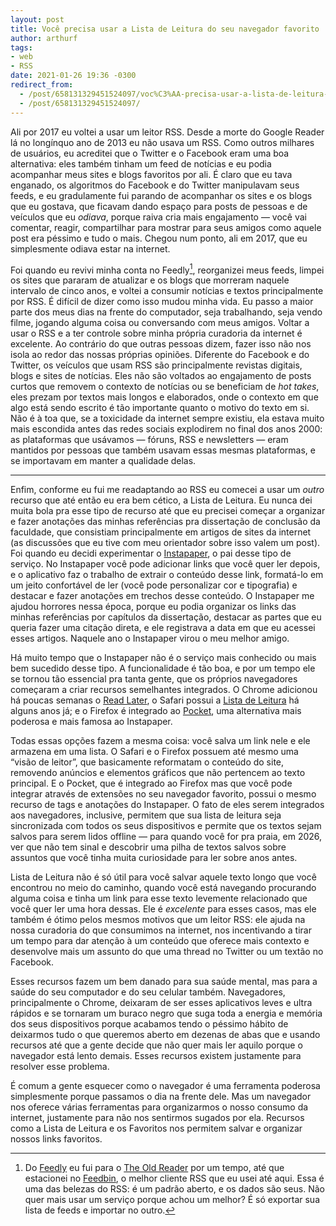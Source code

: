 ```yaml
---
layout: post
title: Você precisa usar a Lista de Leitura do seu navegador favorito
author: arthurf
tags:
- web
- RSS
date: 2021-01-26 19:36 -0300
redirect_from:
  - /post/658131329451524097/voc%C3%AA-precisa-usar-a-lista-de-leitura-do-seu
  - /post/658131329451524097/
---
```

Ali por 2017 eu voltei a usar um leitor RSS. Desde a morte do Google Reader lá no longínquo ano de 2013 eu não usava um RSS. Como outros milhares de usuários, eu acreditei que o Twitter e o Facebook eram uma boa alternativa: eles também tinham um feed de notícias e eu podia acompanhar meus sites e blogs favoritos por ali. É claro que eu tava enganado, os algoritmos do Facebook e do Twitter manipulavam seus feeds, e eu gradulamente fui parando de acompanhar os sites e os blogs que eu gostava, que ficavam dando espaço para posts de pessoas e de veículos que eu _odiava_, porque raiva cria mais engajamento — você vai comentar, reagir, compartilhar para mostrar para seus amigos como aquele post era péssimo e tudo o mais. Chegou num ponto, ali em 2017, que eu simplesmente odiava estar na internet.

Foi quando eu revivi minha conta no Feedly[^1], reorganizei meus feeds, limpei os sites que pararam de atualizar e os blogs que morreram naquele intervalo de cinco anos, e voltei a consumir notícias e textos principalmente por RSS. É difícil de dizer como isso mudou minha vida. Eu passo a maior parte dos meus dias na frente do computador, seja trabalhando, seja vendo filme, jogando alguma coisa ou conversando com meus amigos. Voltar a usar o RSS e a ter controle sobre minha própria curadoria da internet é excelente. Ao contrário do que outras pessoas dizem, fazer isso não nos isola ao redor das nossas próprias opiniões. Diferente do Facebook e do Twitter, os veículos que usam RSS são principalmente revistas digitais, blogs e sites de notícias. Eles não são voltados ao engajamento de posts curtos que removem o contexto de notícias ou se beneficiam de _hot takes_, eles prezam por textos mais longos e elaborados, onde o contexto em que algo está sendo escrito é tão importante quanto o motivo do texto em si. Não é à toa que, se a toxicidade da internet sempre existiu, ela estava muito mais escondida antes das redes sociais explodirem no final dos anos 2000: as plataformas que usávamos — fóruns, RSS e newsletters — eram mantidos por pessoas que também usavam essas mesmas plataformas, e se importavam em manter a qualidade delas.

---

Enfim, conforme eu fui me readaptando ao RSS eu comecei a usar um _outro_ recurso que até então eu era bem cético, a Lista de Leitura. Eu nunca dei muita bola pra esse tipo de recurso até que eu precisei começar a organizar e fazer anotações das minhas referências pra dissertação de conclusão da faculdade, que consistiam principalmente em artigos de sites da internet (as discussões que eu tive com meu orientador sobre isso valem um post). Foi quando eu decidi experimentar o [Instapaper](https://www.instapaper.com/), o pai desse tipo de serviço. No Instapaper você pode adicionar links que você quer ler depois, e o aplicativo faz o trabalho de extrair o conteúdo desse link, formatá-lo em um jeito confortável de ler (você pode personalizar cor e tipografia) e destacar e fazer anotações em trechos desse conteúdo. O Instapaper me ajudou horrores nessa época, porque eu podia organizar os links das minhas referências por capítulos da dissertação, destacar as partes que eu queria fazer uma citação direta, e ele registrava a data em que eu acessei esses artigos. Naquele ano o Instapaper virou o meu melhor amigo.

Há muito tempo que o Instapaper não é o serviço mais conhecido ou mais bem sucedido desse tipo. A funcionalidade é tão boa, e por um tempo ele se tornou tão essencial pra tanta gente, que os próprios navegadores começaram a criar recursos semelhantes integrados. O Chrome adicionou há poucas semanas o [Read Later](https://www.zdnet.com/article/how-to-enable-chromes-new-secret-read-later-feature/), o Safari possui a [Lista de Leitura](https://support.apple.com/pt-br/guide/safari/sfri35905/mac) há alguns anos já; e o Firefox é integrado ao [Pocket](https://getpocket.com), uma alternativa mais poderosa e mais famosa ao Instapaper.

Todas essas opções fazem a mesma coisa: você salva um link nele e ele armazena em uma lista. O Safari e o Firefox possuem até mesmo uma “visão de leitor”, que basicamente reformatam o conteúdo do site, removendo anúncios e elementos gráficos que não pertencem ao texto principal. E o Pocket, que é integrado ao Firefox mas que você pode integrar através de extensões no seu navegador favorito, possui o mesmo recurso de tags e anotações do Instapaper. O fato de eles serem integrados aos navegadores, inclusive, permitem que sua lista de leitura seja sincronizada com todos os seus dispositivos e permite que os textos sejam salvos para serem lidos offline — para quando você for pra praia, em 2026, ver que não tem sinal e descobrir uma pilha de textos salvos sobre assuntos que você tinha muita curiosidade para ler sobre anos antes.

Lista de Leitura não é só útil para você salvar aquele texto longo que você encontrou no meio do caminho, quando você está navegando procurando alguma coisa e tinha um link para esse texto levemente relacionado que você quer ler uma hora dessas. Ele é _excelente_ para esses casos, mas ele também é ótimo pelos mesmos motivos que um leitor RSS: ele ajuda na nossa curadoria do que consumimos na internet, nos incentivando a tirar um tempo para dar atenção à um conteúdo que oferece mais contexto e desenvolve mais um assunto do que uma thread no Twitter ou um textão no Facebook.

Esses recursos fazem um bem danado para sua saúde mental, mas para a saúde do seu computador e do seu celular também. Navegadores, principalmente o Chrome, deixaram de ser esses aplicativos leves e ultra rápidos e se tornaram um buraco negro que suga toda a energia e memória dos seus dispositivos porque acabamos tendo o péssimo hábito de deixarmos tudo o que queremos aberto em dezenas de abas que e usando recursos até que a gente decide que não quer mais ler aquilo porque o navegador está lento demais. Esses recursos existem justamente para resolver esse problema.

É comum a gente esquecer como o navegador é uma ferramenta poderosa simplesmente porque passamos o dia na frente dele. Mas um navegador nos oferece várias ferramentas para organizarmos o nosso consumo da internet, justamente para não nos sentirmos sugados por ela. Recursos como a Lista de Leitura e os Favoritos nos permitem salvar e organizar nossos links favoritos.

[^1]: Do [Feedly](https://feedly.com) eu fui para o [The Old Reader](https://theoldreader.com) por um tempo, até que estacionei no [Feedbin](https://feedbin.com), o melhor cliente RSS que eu usei até aqui. Essa é uma das belezas do RSS: é um padrão aberto, e os dados são seus. Não quer mais usar um serviço porque achou um melhor? É só exportar sua lista de feeds e importar no outro.
